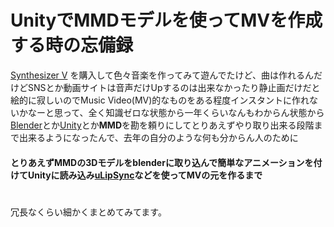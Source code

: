 # UnityでMMDモデルを使ってMVを作成する時の忘備録

[Synthesizer V](https://dreamtonics.com/ja/synthesizerv/) を購入して色々音楽を作ってみて遊んでたけど、曲は作れるんだけどSNSとか動画サイトは音声だけUpするのは出来なかったり静止画だけだと絵的に寂しいのでMusic Video(MV)的なものをある程度インスタントに作れないかなーと思って、全く知識ゼロな状態から一年くらいなんもわからん状態から[Blender](https://www.blender.org/)とか[Unity](https://unity.com)とか**MMD**を勘を頼りにしてとりあえずやり取り出来る段階まで出来るようになったんで、去年の自分のような何も分からん人のために

#### とりあえずMMDの3Dモデルをblenderに取り込んで簡単なアニメーションを付けてUnityに読み込み[uLipSync](https://github.com/hecomi/uLipSync)などを使ってMVの元を作るまで
#
冗長なくらい細かくまとめてみてます。
